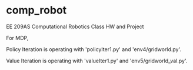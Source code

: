 # comp_robot
EE 209AS Computational Robotics Class HW and Project

For MDP, 

Policy Iteration is operating with 'policyIter1.py' and 'env4/gridworld.py'.

Value Iteration is operating with 'valueIter1.py' and 'env5/gridworld_val.py'.
